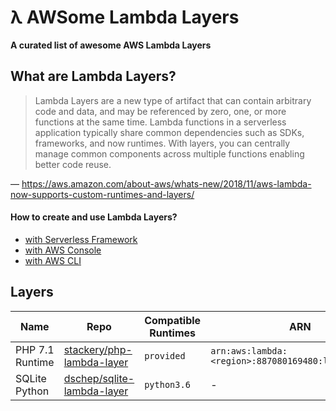 # λ AWSome Lambda Layers

**A curated list of awesome AWS Lambda Layers** 

## What are Lambda Layers?

> Lambda Layers are a new type of artifact that can contain arbitrary code and data, and may be referenced by zero, one, or more functions at the same time. Lambda functions in a serverless application typically share common dependencies such as SDKs, frameworks, and now runtimes. With layers, you can centrally manage common components across multiple functions enabling better code reuse.

— https://aws.amazon.com/about-aws/whats-new/2018/11/aws-lambda-now-supports-custom-runtimes-and-layers/

#### How to create and use Lambda Layers?

* [with Serverless Framework](https://serverless.com/blog/publish-aws-lambda-layers-serverless-framework/)
* [with AWS Console](https://aws.amazon.com/blogs/aws/new-for-aws-lambda-use-any-programming-language-and-share-common-components/)
* [with AWS CLI](https://docs.aws.amazon.com/lambda/latest/dg/configuration-layers.html)

## Layers

| Name | Repo | Compatible Runtimes | ARN |
|------|------|---------------------|-----|
| PHP 7.1 Runtime | [stackery/php-lambda-layer](https://github.com/stackery/php-lambda-layer) | `provided` | `arn:aws:lambda:<region>:887080169480:layer:php71:3` |
| SQLite Python | [dschep/sqlite-lambda-layer](https://github.com/dschep/sqlite-lambda-layer) | `python3.6` | - | 
